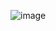 ![image](https://user-images.githubusercontent.com/100158318/211841906-2b6d33fc-7c04-47b9-9159-6156e9407843.png)
